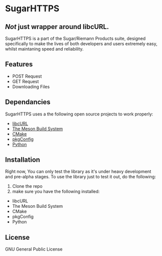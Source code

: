 # SugarHTTPS

## _Not_ just wrapper around libcURL.

SugarHTTPS is a part of the Sugar/Riemann Products suite, designed specifically to make the lives of both developers and users extremely easy, whilst maintaning speed and reliability.

## Features

- POST Request
- GET Request
- Downloading Files

## Dependancies

SugarHTTPS uses a the following open source projects to work properly:

- [libcURL](https://curl.se/libcurl/)
- [The Meson Build System](https://mesonbuild.com/)
- [CMake](https://cmake.org/)
- [pkgConfig](https://en.wikipedia.org/wiki/Pkg-config)
- [Python](https://www.python.org/)

## Installation

Right now, You can only test the library as it's under heavy development and pre-alpha stages. To use the library just to test it out, do the following:

1. Clone the repo
2. make sure you have the following installed:

- libcURL
- The Meson Build System
- CMake
- pkgConfig
- Python

## License

GNU General Public License
